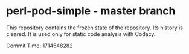 # perl-pod-simple - master branch

This repository contains the frozen state of the repository.
Its history is cleared. It is used only for static code
analysis with Codacy.

Commit Time: 1714548282